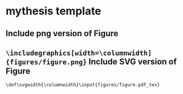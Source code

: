mythesis template
===
Include png version of Figure
---
<code>\includegraphics[width=\columnwidth]{figures/figure.png}</code>
Include SVG version of Figure
---
<code>\def\svgwidth{\columnwidth}\input{figures/figure.pdf_tex}</code>
